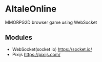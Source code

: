 # AltaleOnline
MMORPG2D browser game using WebSocket


## Modules
- WebSocket(socket io) https://socket.io/
- Pixijs https://pixijs.com/
